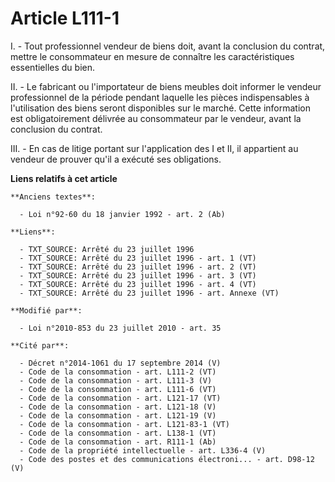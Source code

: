 # Article L111-1

I. - Tout professionnel vendeur de biens doit, avant la conclusion du contrat, mettre le consommateur en mesure de connaître
les caractéristiques essentielles du bien.

II. - Le fabricant ou l'importateur de biens meubles doit informer le vendeur professionnel de la période pendant laquelle
les pièces indispensables à l'utilisation des biens seront disponibles sur le marché. Cette information est obligatoirement
délivrée au consommateur par le vendeur, avant la conclusion du contrat.

III. - En cas de litige portant sur l'application des I et II, il appartient au vendeur de prouver qu'il a exécuté ses
obligations.

**Liens relatifs à cet article**

	**Anciens textes**:

	  - Loi n°92-60 du 18 janvier 1992 - art. 2 (Ab)

	**Liens**:

	  - TXT_SOURCE: Arrêté du 23 juillet 1996
	  - TXT_SOURCE: Arrêté du 23 juillet 1996 - art. 1 (VT)
	  - TXT_SOURCE: Arrêté du 23 juillet 1996 - art. 2 (VT)
	  - TXT_SOURCE: Arrêté du 23 juillet 1996 - art. 3 (VT)
	  - TXT_SOURCE: Arrêté du 23 juillet 1996 - art. 4 (VT)
	  - TXT_SOURCE: Arrêté du 23 juillet 1996 - art. Annexe (VT)

	**Modifié par**:

	  - Loi n°2010-853 du 23 juillet 2010 - art. 35

	**Cité par**:

	  - Décret n°2014-1061 du 17 septembre 2014 (V)
	  - Code de la consommation - art. L111-2 (VT)
	  - Code de la consommation - art. L111-3 (V)
	  - Code de la consommation - art. L111-6 (VT)
	  - Code de la consommation - art. L121-17 (VT)
	  - Code de la consommation - art. L121-18 (V)
	  - Code de la consommation - art. L121-19 (V)
	  - Code de la consommation - art. L121-83-1 (VT)
	  - Code de la consommation - art. L138-1 (VT)
	  - Code de la consommation - art. R111-1 (Ab)
	  - Code de la propriété intellectuelle - art. L336-4 (V)
	  - Code des postes et des communications électroni... - art. D98-12 (V)
